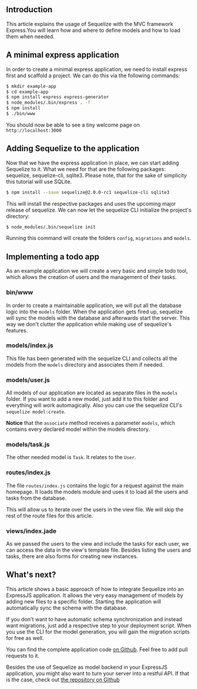 <script type="text/javascript">
    fromGithub = function (partialId, ext) {
        ext = ext || '';

        var $partial = $("#" + partialId)
        $.get("https://cdn.rawgit.com/sequelize/express-example/master/" + partialId.replace("_", "/") + ext, function (code) {

            if (ext === '.js') {
                code = hljs.highlight('js', code).value;
            } 

            code = '<div class="highlight"><pre>' + code + '</pre></div>';
        
            $partial.replaceWith(code);
        }, 'html');
    }
</script>

## Introduction
This article explains the usage of Sequelize with the MVC framework Express.You will learn how and where to define models and how to load them when needed.

## A minimal express application
In order to create a minimal express application, we need to install express first and scaffold a project. We can do this via the following commands:

```bash
$ mkdir example-app
$ cd example-app
$ npm install express express-generator
$ node_modules/.bin/express . -f
$ npm install
$ ./bin/www
```

You should now be able to see a tiny welcome page on `http://localhost:3000`

## Adding Sequelize to the application
Now that we have the express application in place, we can start adding Sequelize to it. What we need for that are the following packages: sequelize, sequelize-cli, sqlite3. Please note, that for the sake of simplicity this tutorial will use SQLite.

```bash
$ npm install --save sequelize@2.0.0-rc1 sequelize-cli sqlite3
```

This will install the respective packages and uses the upcoming major release of sequelize. We can now let the sequelize CLI initialize the project's directory:

```bash
$ node_modules/.bin/sequelize init
```

Running this command will create the folders `config`, `migrations` and `models`.

## Implementing a todo app
As an example application we will create a very basic and simple todo tool, which allows the creation of users and the management of their tasks.

### bin/www
In order to create a maintainable application, we will put all the database logic into the `models` folder. When the application gets fired up, sequelize will sync the models with the database and afterwards start the server. This way we don't clutter the application while making use of sequelize's features.

<div id="bin_www"></div>
<script>$(function () { fromGithub("bin_www") })</script>

### models/index.js
This file has been generated with the sequelize CLI and collects all the models from the `models` directory and associates them if needed.
<div id="models_index"></div>
<script>$(function () { fromGithub("models_index", '.js') })</script>

### models/user.js
All models of our application are located as separate files in the `models` folder. If you want to add a new model, just add it to this folder and everything will work automagically. Also you can use the sequelize CLI's `sequelize model:create`.

**Notice** that the `associate` method receives a parameter `models`, which contains every declared model within the models directory.
<div id="models_user"></div>
<script>$(function () { fromGithub("models_user", '.js') })</script>

### models/task.js
The other needed model is `Task`. It relates to the `User`.
<div id="models_task"></div>
<script>$(function () { fromGithub("models_task", '.js') })</script>

### routes/index.js
The file `routes/index.js` contains the logic for a request against the main homepage. It loads the models module and uses it to load all the users and tasks from the database.
<div id="routes_index"></div>
<script>$(function () { fromGithub("routes_index", '.js') })</script>
This will allow us to iterate over the users in the view file. We will skip the rest of the route files for this article.

### views/index.jade
As we passed the users to the view and include the tasks for each user, we can access the data in the view's template file. Besides listing the users and tasks, there are also forms for creating new instances.
<div id="views_index"></div>
<script>$(function () { fromGithub("views_index", '.jade') })</script>

## What's next?
This article shows a basic approach of how to integrate Sequelize into an ExpressJS application. It allows the very easy management of models by adding new files to a specific folder. Starting the application will automatically sync the schema with the database.

If you don't want to have automatic schema synchronization and instead want migrations, just add a respective step to your deployment script. When you use the CLI for the model generation, you will gain the migration scripts for free as well.

You can find the complete application code [on Github](https://github.com/sequelize/express-example). Feel free to add pull requests to it.

Besides the use of Sequelize as model backend in your ExpressJS application, you might also want to turn your server into a restful API. If that is the case, check out [the repository on Github](https://github.com/sequelize/sequelize-restful)